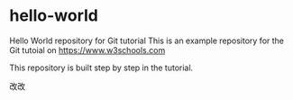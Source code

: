 # hello-world
Hello World repository for Git tutorial
This is an example repository for the Git tutoial on https://www.w3schools.com

This repository is built step by step in the tutorial.

改改
